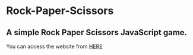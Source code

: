 # Rock-Paper-Scissors
<h2>A simple  Rock Paper Scissors JavaScript game.</h2>
<p>You can access the website from <a href="https://abdulrhmanhs.github.io/Rock-Paper-Scissors/">HERE</a></p>